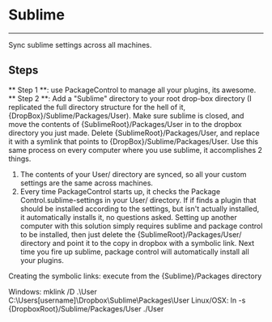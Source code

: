 # Sublime
---------------
Sync sublime settings across all machines.

## Steps
** Step 1 **: use PackageControl to manage all your plugins, its awesome.
** Step 2 **: Add a "Sublime" directory to your root drop-box directory (I replicated the full directory structure for the hell of it, {DropBox}/Sublime/Packages/User). Make sure sublime is closed, and move the contents of {SublimeRoot}/Packages/User in to the dropbox directory you just made. Delete {SublimeRoot}/Packages/User, and replace it with a symlink that points to {DropBox}/Sublime/Packages/User.
Use this same process on every computer where you use sublime, it accomplishes 2 things.

1) The contents of your User/ directory are synced, so all your custom settings are the same across machines.
2) Every time PackageControl starts up, it checks the Package Control.sublime-settings in your User/ directory. If if finds a plugin that should be installed according to the settings, but isn't actually installed, it automatically installs it, no questions asked.
Setting up another computer with this solution simply requires sublime and package control to be installed, then just delete the {SublimeRoot}/Packages/User/ directory and point it to the copy in dropbox with a symbolic link. Next time you fire up sublime, package control will automatically install all your plugins.

Creating the symbolic links: execute from the {Sublime}/Packages directory

Windows: mklink /D .\User C:\Users\[username]\Dropbox\Sublime\Packages\User
Linux/OSX: ln -s {DropboxRoot}/Sublime/Packages/User ./User
